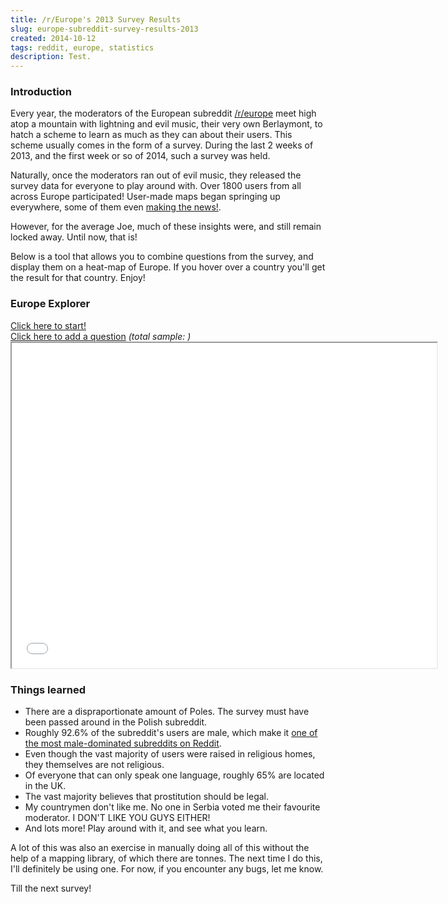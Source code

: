 ```yaml
---
title: /r/Europe's 2013 Survey Results
slug: europe-subreddit-survey-results-2013
created: 2014-10-12
tags: reddit, europe, statistics
description: Test.
---
```


<script src="/js/jquery.js"></script>
<script src="/extra/2014-10-12-Europe-Subreddit-Results-2013/europe_survey.js"></script>
<link rel="stylesheet" type="text/css" href="/extra/2014-10-12-Europe-Subreddit-Results-2013/extra.css" />


### Introduction

Every year, the moderators of the European subreddit [/r/europe](http://reddit.com/r/europe) meet high atop a mountain with lightning and evil music, their very own Berlaymont, to hatch a scheme to learn as much as they can about their users. This scheme usually comes in the form of a survey. During the last 2 weeks of 2013, and the first week or so of 2014, such a survey was held.

Naturally, once the moderators ran out of evil music, they released the survey data for everyone to play around with. Over 1800 users from all across Europe participated! User-made maps began springing up everywhere, some of them even [making the news!](http://www.businessinsider.com/maps-a-poll-asked-europeans-which-countries-were-drunkest-hottest-and-had-the-silliest-accent-2013-7). 

However, for the average Joe, much of these insights were, and still remain locked away. Until now, that is!

Below is a tool that allows you to combine questions from the survey, and display them on a heat-map of Europe. If you hover over a country you'll get the result for that country. Enjoy!

### Europe Explorer

<div id="start_app"><a href="#">Click here to start!</a></div>

<div id="questions_added"></div>
<div id="new_question"></div>


<div id="add_question">
  <a href="#">Click here to add a question</a> <em>(total sample: <span id="total"></span>)</em>
</div>

<div class="center"><iframe src="/extra/2014-10-12-Europe-Subreddit-Results-2013/map.svg" width="680" height="520" class="overflow_hidden border_all" scrolling="no" id="map_of_europe"></iframe></div>


### Things learned

 * There are a dispraportionate amount of Poles. The survey must have been passed around in the Polish subreddit.
 * Roughly 92.6% of the subreddit's users are male, which make it [one of the most male-dominated subreddits on Reddit](https://imgur.com/a/ICk20).
 * Even though the vast majority of users were raised in religious homes, they themselves are not religious.
 * Of everyone that can only speak one language, roughly 65% are located in the UK.
 * The vast majority believes that prostitution should be legal.
 * My countrymen don't like me. No one in Serbia voted me their favourite moderator. I DON'T LIKE YOU GUYS EITHER!
 * And lots more! Play around with it, and see what you learn.

A lot of this was also an exercise in manually doing all of this without the help of a mapping library, of which there are tonnes. The next time I do this, I'll definitely be using one. For now, if you encounter any bugs, let me know.

Till the next survey!
